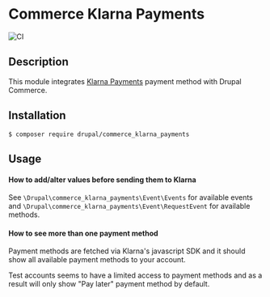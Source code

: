 # Commerce Klarna Payments

![CI](https://github.com/tuutti/commerce_klarna_payments/workflows/CI/badge.svg)

## Description

This module integrates [Klarna Payments](https://www.klarna.com/) payment method with Drupal Commerce.

## Installation

`$ composer require drupal/commerce_klarna_payments`

## Usage

#### How to add/alter values before sending them to Klarna

See `\Drupal\commerce_klarna_payments\Event\Events` for available events and `\Drupal\commerce_klarna_payments\Event\RequestEvent` for available methods.


#### How to see more than one payment method

Payment methods are fetched via Klarna's javascript SDK and it should show all available payment methods to your account.

Test accounts seems to have a limited access to payment methods and as a result will only show "Pay later" payment method by default.
